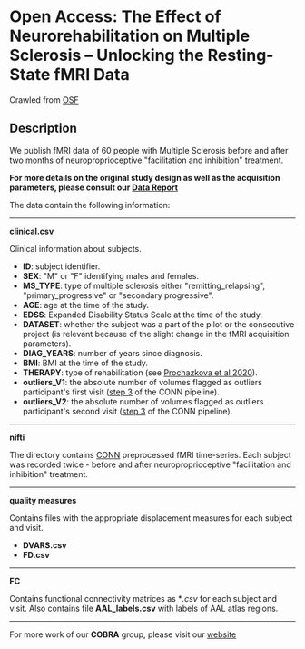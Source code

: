 # Open Access: The Effect of Neurorehabilitation on Multiple Sclerosis – Unlocking the Resting-State fMRI Data

Crawled from [OSF](https://osf.io/p2kj7/)

## Description

We publish fMRI data of 60 people with Multiple Sclerosis before and after two months of neuroproprioceptive "facilitation and inhibition" treatment. 

**For more details on the original study design as well as the acquisition parameters, please consult our [Data Report][1]**

The data contain the following information:

----------
**clinical.csv**
 
 Clinical information about subjects. 
 
 - **ID**: subject identifier. 
 - **SEX**: "M" or "F" identifying males and females.
 - **MS_TYPE**: type of multiple sclerosis either "remitting_relapsing", "primary_progressive" or "secondary progressive".
 - **AGE**: age at the time of the study.
 - **EDSS**: Expanded Disability Status Scale at the time of the study. 
 - **DATASET**: whether the subject was a part of the pilot or the consecutive project (is relevant because of the slight change in the fMRI acquisition parameters).
 - **DIAG_YEARS**: number of years since diagnosis.
 - **BMI**: BMI at the time of the study.
 - **THERAPY**: type of rehabilitation (see [Prochazkova et al 2020][2]).
 - **outliers_V1**: the absolute number of volumes flagged as outliers participant's first visit ([step 3][3] of the CONN pipeline).
 - **outliers_V2**: the absolute number of volumes flagged as outliers participant's second visit ([step 3][3] of the CONN pipeline).
----------
**nifti**

The directory contains [CONN][4] preprocessed fMRI time-series. Each subject was recorded twice - before and after neuroproprioceptive "facilitation and inhibition" treatment. 

----------
**quality measures**

Contains files with the appropriate displacement measures for each subject and visit.
 - **DVARS.csv** 
 - **FD.csv**

----------
**FC**

Contains functional connectivity matrices as **.csv* for each subject and visit.
Also contains file **AAL_labels.csv** with labels of AAL atlas regions.

----------
For more work of our **COBRA** group, please visit our [website][5]


  [1]: https://www.frontiersin.org/articles/10.3389/fnins.2021.662784/full
  [2]: https://journals.lww.com/intjrehabilres/Abstract/2015/03000/Motor_programme_activating_therapy_influences.6.aspx
  [3]: https://web.conn-toolbox.org/home
  [4]: https://web.conn-toolbox.org/fmri-methods/preprocessing-pipeline
  [5]: http://cobra.cs.cas.cz/